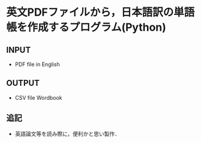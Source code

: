 # 英文PDFファイルから，日本語訳の単語帳を作成するプログラム(Python)

## INPUT
- PDF file in English

## OUTPUT
- CSV file Wordbook

## 追記
- 英語論文等を読み際に，便利かと思い製作．

